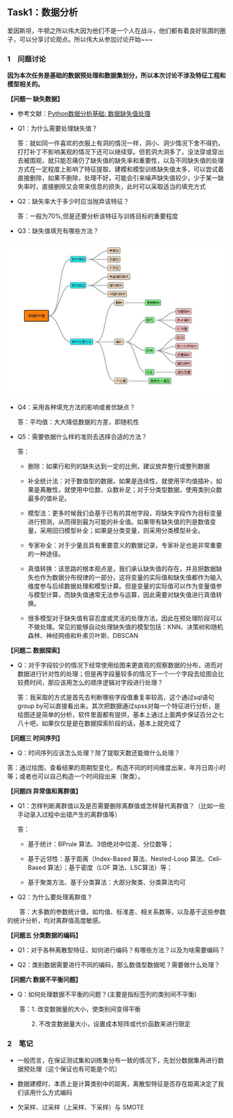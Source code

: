 ## Task1：数据分析

爱因斯坦，牛顿之所以伟大因为他们不是一个人在战斗，他们都有着良好氛围的圈子，可以分享讨论观点。所以伟大从参加讨论开始~~~

### 1&emsp;问题讨论

**因为本次任务是基础的数据预处理和数据集划分，所以本次讨论不涉及特征工程和模型相关的。**

**【问题一 缺失数据】**

 - 参考文献：[Python数据分析基础: 数据缺失值处理](https://juejin.im/post/5b5c4e6c6fb9a04f90791e0c)

 - Q1：为什么需要处理缺失值？

   答：就如同一件喜欢的衣服上有洞的情况一样，洞小、洞少情况下舍不得扔，打打补丁不影响美观的情况下还可以继续穿。但若洞大洞多了，没法穿或穿出去被围观，就只能忍痛仍了缺失值的缺失率和重要性，以及不同缺失值的处理方式在一定程度上影响了特征提取、建模和模型训练缺失值太多，可以尝试着直接删除，如果不删除，处理不好，可能会引来噪声缺失值较少，少于某一缺失率时，直接删除又会带来信息的损失，此时可以采取适当的填充方式

 - Q2：缺失率大于多少时应当抛弃该特征？
 
   答：一般为70%,但是还要分析该特征与训练目标的重要程度

 - Q3：缺失值填充有哪些方法？
 
 ![缺失值处理](./fig/1.jpg)

 - Q4：采用各种填充方法的影响或者优缺点？
 
   答：平均值：大大降低数据的方差，即随机性

 - Q5：需要依据什么样的准则去选择合适的方法？
 
   答：
   
   - 删除：如果行和列的缺失达到一定的比例，建议放弃整行或整列数据

   - 补全统计法：对于数值型的数据，如果是连续性，就使用平均值插补，如果是离散性，就使用中位数、众数补足；对于分类型数据，使用类别众数最多的值补足。

   - 模型法：更多时候我们会基于已有的其他字段，将缺失字段作为目标变量进行预测，从而得到最为可能的补全值。如果带有缺失值的列是数值变量，采用回归模型补全；如果是分类变量，则采用分类模型补全。

   - 专家补全：对于少量且具有重要意义的数据记录，专家补足也是非常重要的一种途径。

   - 真值转换：该思路的根本观点是，我们承认缺失值的存在，并且把数据缺失也作为数据分布规律的一部分，这将变量的实际值和缺失值都作为输入维度参与后续数据处理和模型计算。但是变量的实际值可以作为变量值参与模型计算，而缺失值通常无法参与运算，因此需要对缺失值进行真值转换。

   - 很多模型对于缺失值有容忍度或灵活的处理方法，因此在预处理阶段可以不做处理。常见的能够自动处理缺失值的模型包括：KNN、决策树和随机森林、神经网络和朴素贝叶斯、DBSCAN

**【问题二 数据探索】**

 - Q：对于字段较少的情况下经常使用绘图来更直观的观察数据的分布，进而对数据进行针对性的处理；但是再字段量较多的情况下一个一个字段去绘图会比较费时间，那应该用怎么的顺序逻辑对字段进行处理？

   答：我采取的方式是首先去判断哪些字段值重复率较高，这个通过sql语句group by可以直接看出来。其次把数据通过spss对每一个特征进行分析，是绘图还是简单的分析，软件里面都有提供，基本上通过上面两步保证百分之七八十吧，如果仅仅是是在数据探索阶段的话，基本上就完成了

**【问题三 时间序列】**

 - Q：时间序列应该怎么处理？除了提取天数还能做什么处理？
 
 答：通过绘图，查看结果的周期型变化，构造不同的时间维度出来，年月日周小时等；或者也可以自己构造一个时间段出来（聚类）。

**【问题四 异常值和离群值】**

 - Q1：怎样判断离群值以及是否需要删除离群值或怎样替代离群值？（比如一些手动录入过程中出错产生的离群值等）
 
   答：
   
   - 基于统计：BPrule 算法、3倍绝对中位差、分位数等；
   
   - 基于近邻性：基于距离（Index-Based 算法、Nested-Loop 算法、Celi-Based 算法）；基于密度（LOF 算法、LSC算法）等；
   
   - 基于聚类方法、基于分类算法：大部分聚类、分类算法均可
 
 - Q2：为什么要处理离群值？
 
 &emsp;&emsp;答：大多数的参数统计值，如均值、标准差、相关系数等，以及基于这些参数的统计分析，均对离群值高度敏感。

**【问题五 分类数据的编码】**

 - Q1：对于各种离散型特征，如何进行编码？有哪些方法？以及为啥需要编码？
 
 - Q2：类别数据需要进行不同的编码，那么数值型数据呢？需要做什么处理？

**【问题六 数据不平衡问题】**

 - Q：如何处理数据不平衡的问题？(主要是指标签列的类别间不平衡)
 
 &emsp;&emsp;答：1. 改变数据量的大小，使类别间变得平衡
 
 &emsp;&emsp;&emsp;&emsp;2. 不改变数据量大小，设置成本矩阵或代价函数来进行限定
 
### 2&emsp;笔记

 - 一般而言，在保证测试集和训练集分布一致的情况下，先划分数据集再进行数据预处理（这个保证也有可能是个坑）
 
 - 数据建模时，本质上是计算类别中的距离，离散型特征是否存在距离决定了我们该用什么方式编码
 
 - 欠采样、过采样（上采样、下采样）与 SMOTE
 
